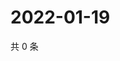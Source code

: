 # 2022-01-19

共 0 条

<!-- BEGIN WEIBO -->
<!-- 最后更新时间 Wed Jan 19 2022 21:17:30 GMT+0800 (China Standard Time) -->

<!-- END WEIBO -->
